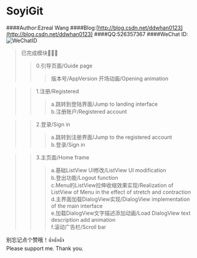 # SoyiGit
####Author:Ezreal Wang
####Blog:[http://blog.csdn.net/ddwhan0123](http://blog.csdn.net/ddwhan0123) 
####QQ:526357367
####WeChat ID:<br>![WeChatID](https://github.com/ddwhan0123/SoyiGit/blob/master/Soyi/WeChatID.JPG "二维码")
>已完成模块:clap::clap::clap:
>>0.引导页面/Guide page
>>>版本号/AppVersion
>>>开场动画/Opening animation


>>1.注册/Registered<br>
>>>a.跳转到登陆界面/Jump to landing interface<br>
>>>b.注册账户/Registered account

>>2.登录/Sign in<br>
>>>a.跳转到注册界面/Jump to the registered account<br>
>>>b.登录/Sign in<br>


>>3.主页面/Home frame<br>
>>>a.基础ListView UI修改/ListView UI modification<br>
>>>b.登出功能/Logout function<br>
>>>c.Menu的ListView拉伸收缩效果实现/Realization of ListView of Menu in the effect of stretch and contraction<br>
>>>d.主界面加载DialogView实现/DialogView implementation of the main interface<br>
>>>e.加载DialogView文字描述添加动画/Load DialogView text description add animation<br>
>>>f.滚动广告栏/Scroll bar<br>

别忘记点个赞哦！:thumbsup::thumbsup::thumbsup:
<br>
Please support me. Thank you.
